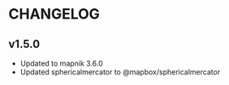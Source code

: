 # CHANGELOG

## v1.5.0

* Updated to mapnik 3.6.0
* Updated sphericalmercator to @mapbox/sphericalmercator

